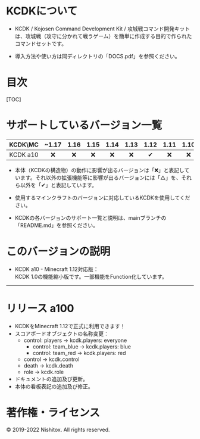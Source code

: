 
# KCDKについて

* KCDK / Kojosen Command Development Kit / 攻城戦コマンド開発キットは、攻城戦（攻守に分かれて戦うゲーム）を簡単に作成する目的で作られたコマンドセットです。

* 導入方法や使い方は同ディレクトリの「DOCS.pdf」を参照ください。



# 目次

[TOC]



# サポートしているバージョン一覧

| KCDK\MC  | ~1.17 | 1.16  | 1.15  | 1.14  | 1.13  | 1.12  | 1.11  | 1.10  | 1.9~  |
| :------: | :---: | :---: | :---: | :---: | :---: | :---: | :---: | :---: | :---: |
| KCDK a10 |   ❌   |   ❌   |   ❌   |   ❌   |   ❌   |   ✔   |   ❌   |   ❌   |   ❌   |

* 本体（KCDKの構造物）の動作に影響が出るバージョンは「❌」と表記しています。それ以外の拡張機能等に影響が出るバージョンには「△」を、それら以外を「✔」と表記しています。

* 使用するマインクラフトのバージョンに対応しているKCDKを使用してください。

* KCDKの各バージョンのサポート一覧と説明は、mainブランチの「README.md」を参照ください。



# このバージョンの説明

* KCDK a10 - Minecraft 1.12対応版：  
  KCDK 1.0の機能縮小版です。一部機能をFunction化しています。

---

# リリース a100

* KCDKをMinecraft 1.12で正式に利用できます！
* スコアボードオブジェクトの名称変更：
  * control: players -> kcdk.players: everyone
    * control: team_blue -> kcdk.players: blue
    * control: team_red -> kcdk.players: red
  * control -> kcdk.control
  * death -> kcdk.death
  * role -> kcdk.role
* ドキュメントの追加及び更新。
* 本体の看板表記の追加及び修正。

# 著作権・ライセンス
© 2019-2022 Nishitox. All rights reserved.

